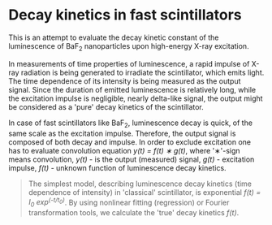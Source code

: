 # Decay kinetics in fast scintillators

This is an attempt to evaluate the decay kinetic constant of the luminescence of BaF<sub>2</sub> nanoparticles upon high-energy X-ray excitation.

In measurements of time properties of luminescence, a rapid impulse of X-ray radiation is being generated to irradiate the scintillator, which emits light. The time dependence of its intensity is being measured as the output signal. Since the duration of emitted luminescence is relatively long, while the excitation impulse is negligible, nearly delta-like signal, the output might be considered as a 'pure' decay kinetics of the scintillator.

In case of fast scintillators like BaF<sub>2</sub>, luminescence decay is quick, of the same scale as the excitation impulse. Therefore, the output signal is composed of both decay and impulse. In order to exclude excitation one has to evaluate convolution equation *y(t) = f(t) ∗ g(t)*, where '∗'-sign means convolution, *y(t)* - is the output (measured) signal, *g(t)* - excitation impulse, *f(t)* - unknown function of luminescence decay kinetics.

>The simplest model, describing luminescence decay kinetics (time dependence of intensity) in 'classical' scintillator, is exponential *f(t) = I<sub>0</sub> exp<sup>(-t/t<sub>0</sub>)</sup>*. By using nonlinear fitting (regression) or Fourier transformation tools, we calculate the 'true' decay kinetics *f(t)*.

